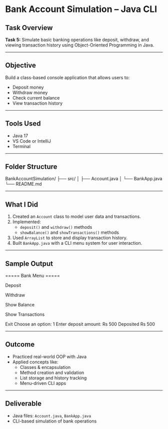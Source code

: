 #  Bank Account Simulation – Java CLI

## Task Overview

**Task 5:** Simulate basic banking operations like deposit, withdraw, and viewing transaction history using Object-Oriented Programming in Java.

---

## Objective

Build a class-based console application that allows users to:
- Deposit money
- Withdraw money
- Check current balance
- View transaction history

---

## Tools Used

- Java 17
- VS Code or IntelliJ
- Terminal

---

## Folder Structure
BankAccountSimulation/
├── src/
│ ├── Account.java
│ └── BankApp.java
└── README.md


---

## What I Did

1. Created an `Account` class to model user data and transactions.
2. Implemented:
   - `deposit()` and `withdraw()` methods
   - `showBalance()` and `showTransactions()` methods
3. Used `ArrayList` to store and display transaction history.
4. Built `BankApp.java` with a CLI menu system for user interaction.

---

## Sample Output
===== Bank Menu =====

Deposit

Withdraw

Show Balance

Show Transactions

Exit
Choose an option: 1
Enter deposit amount: Rs 500
Deposited Rs 500


---

## Outcome

- Practiced real-world OOP with Java
- Applied concepts like:
  - Classes & encapsulation
  - Method creation and validation
  - List storage and history tracking
  - Menu-driven CLI apps

---

## Deliverable

- Java files: `Account.java`, `BankApp.java`
- CLI-based simulation of bank operations



